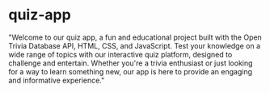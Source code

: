 # quiz-app
"Welcome to our quiz app, a fun and educational project built with the Open Trivia Database API, HTML, CSS, and JavaScript. Test your knowledge on a wide range of topics with our interactive quiz platform, designed to challenge and entertain. Whether you're a trivia enthusiast or just looking for a way to learn something new, our app is here to provide an engaging and informative experience."
